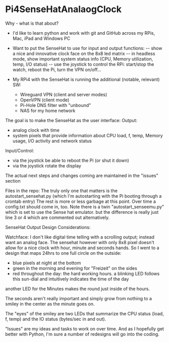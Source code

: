 # Pi4SenseHatAnalaogClock

Why - what is that about?

- I'd like to learn python and work with git and GitHub across my RPis, Mac, iPad and Windows PC 
- Want to put the SenseHat to use for input and output functions: 
  -- show a nice and innovative clock face on the 8x8 led matrix
  -- in headless mode, show important system status info (CPU, Memory utilization, temp, I/O status) 
  -- use the joystick to control the RPi: start/stop the watch, reboot the Pi, turn the VPN on/off...
  
- My RPi4 with the SenseHat is running the additional (notable, relevant) SW:
  - Wireguard VPN (client and server modes)
  - OpenVPN (client mode)
  - Pi-Hole DNS filter with "unbound"
  - NAS for my home network
  
 The goal is to make the SenseHat as the user interface:
  Output: 
  - analog clock with time 
  - system pixels that provide information about CPU load, f, temp, Memory usage, I/O activity and network status
  
  Input/Control: 
  - via the joystick be able to reboot the Pi (or shut it down)
  - via the joystick rotate the display 
  
 The actual next steps and changes coming are maintained in the "issues" section
  
  
Files in the repo: 
The truly only one that matters is the autostart_sensehat.py (which I'm autostarting with the Pi booting through a crontab entry)
The rest is more or less garbage at this point.
Over time a config.txt should come in, too.
Note there is a twin "autostart_senseemu.py" which is set to use the Sense hat emulator. 
but the difference is really just line 3 or 4 which are commented out alternatively. 


SenseHat Output Design Considerations: 

Watchface: 
I don't like digital time telling with a scrolling output; instead want an analog face.
The sensehat however with only 8x8 pixel doesn't allow for a nice clock with hour, minute and seconds hands.
So I went to a design that maps 24hrs to one full circle on the outside: 
- blue pixels at night at the bottom
- green in the morning and evening for "Freizeit" on the sides 
- red throughout the day: the hard working hours.
a blinking LED follows this sun-dial and intuitively indicates the time of the day

another LED for the Minutes makes the round just inside of the hours.

The seconds aren't really important and simply grow from nothing to a smiley in the center as the minute goes on. 

The "eyes" of the smiley are two LEDs that summarize the CPU status (load, f, temp) and the IO status (bytes/sec in and out).

"Issues" are my ideas and tasks to work on over time. And as I hopefully get better with Python,
I'm sure a number of redesigns will go into the coding. 
